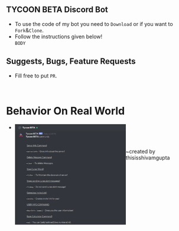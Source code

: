 ## TYCOON BETA Discord Bot
* To use the code of my bot you need to `Download` or if you want to `Fork`&`Clone`.<br>
* Follow the instructions given below!<br>
`BODY`
## Suggests, Bugs, Feature Requests
* Fill free to put `PR`.
 <br>
 
# Behavior On Real World
* <img src="Tycoon_DM_Commands.png" width="300" align="left"><br />
 <br><br/>

~created by thisisshivamgupta




